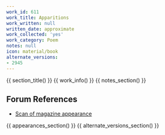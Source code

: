 ```yaml
---
work_id: 611
work_title: Apparitions
work_written: null
written_date: approximate
work_collected: 'yes'
work_category: Poem
notes: null
icon: material/book
alternate_versions:
- 2945
---
```


{{ section_title() }}
{{ work_info() }}
{{ notes_section() }}
## Forum References
- [Scan of magazine appearance](https://bukowskiforum.com/threads/nyq-37.6309/)

{{ appearances_section() }}
{{ alternate_versions_section() }}
